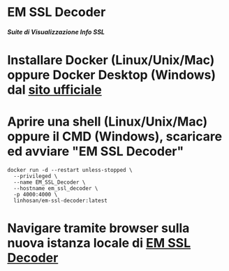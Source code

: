 # EM SSL Decoder

##### Suite di Visualizzazione Info SSL

# Installare Docker (Linux/Unix/Mac) oppure Docker Desktop (Windows) dal [sito ufficiale](https://www.docker.com/)

# Aprire una shell (Linux/Unix/Mac) oppure il CMD (Windows), scaricare ed avviare "EM SSL Decoder"

```
docker run -d --restart unless-stopped \
  --privileged \
  --name EM_SSL_Decoder \
  --hostname em_ssl_decoder \
  -p 4000:4000 \
  linhosan/em-ssl-decoder:latest
```

# Navigare tramite browser sulla nuova istanza locale di [EM SSL Decoder](http://localhost:4000/)